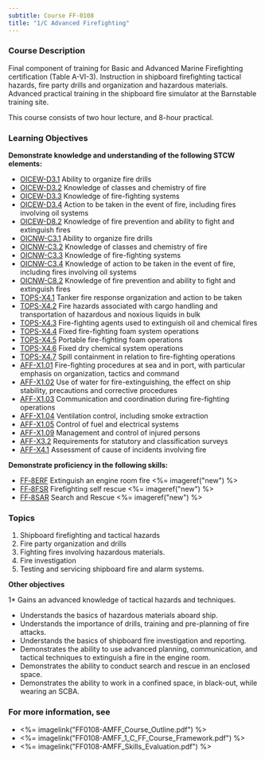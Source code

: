 ```yaml
---
subtitle: Course FF-0108
title: "1/C Advanced Firefighting"
---
```


### Course Description

Final component of training for Basic and Advanced Marine Firefighting certification (Table A-VI-3). Instruction in shipboard firefighting tactical hazards, fire party drills and organization and hazardous materials. Advanced practical training in the shipboard fire simulator at the Barnstable training site.

This course consists of two hour lecture, and 8-hour practical.


### Learning Objectives

**Demonstrate knowledge and understanding of the following STCW elements:**

* [OICEW-D3.1](31#OICEW-D3\.1) Ability to organize fire drills
* [OICEW-D3.2](31#OICEW-D3\.2) Knowledge of classes and chemistry of fire
* [OICEW-D3.3](31#OICEW-D3\.3) Knowledge of fire-fighting systems
* [OICEW-D3.4](31#OICEW-D3\.4) Action to be taken in the event of fire, including fires involving oil systems
* [OICEW-D8.2](31#OICEW-D8\.2) Knowledge of fire prevention and ability to fight and extinguish fires
* [OICNW-C3.1](21#OICNW-C3\.1) Ability to organize fire drills
* [OICNW-C3.2](21#OICNW-C3\.2) Knowledge of classes and chemistry of fire
* [OICNW-C3.3](21#OICNW-C3\.3) Knowledge of fire-fighting systems
* [OICNW-C3.4](21#OICNW-C3\.4) Knowledge of action to be taken in the event of fire, including fires involving oil systems
* [OICNW-C8.2](21#OICNW-C8\.2) Knowledge of fire prevention and ability to fight and extinguish fires
* [TOPS-X4.1](5111#TOPS-X4\.1) Tanker fire response organization and action to be taken
* [TOPS-X4.2](5111#TOPS-X4\.2) Fire hazards associated with cargo handling and transportation of hazardous and noxious liquids in bulk
* [TOPS-X4.3](5111#TOPS-X4\.3) Fire-fighting agents used to extinguish oil and chemical fires
* [TOPS-X4.4](5111#TOPS-X4\.4) Fixed fire-fighting foam system operations
* [TOPS-X4.5](5111#TOPS-X4\.5) Portable fire-fighting foam operations
* [TOPS-X4.6](5111#TOPS-X4\.6) Fixed dry chemical system operations
* [TOPS-X4.7](5111#TOPS-X4\.7) Spill containment in relation to fire-fighting operations
* [AFF-X1.01](63#AFF-X1\.01) Fire-fighting procedures at sea and in port, with particular emphasis on organization, tactics and command
* [AFF-X1.02](63#AFF-X1\.02) Use of water for fire-extinguishing, the effect on ship stability, precautions and corrective procedures
* [AFF-X1.03](63#AFF-X1\.03) Communication and coordination during fire-fighting operations
* [AFF-X1.04](63#AFF-X1\.04) Ventilation control, including smoke extraction
* [AFF-X1.05](63#AFF-X1\.05) Control of fuel and electrical systems
* [AFF-X1.09](63#AFF-X1\.09) Management and control of injured persons
* [AFF-X3.2](63#AFF-X3\.2) Requirements for statutory and classification surveys
* [AFF-X4.1](63#AFF-X4\.1) Assessment of cause of incidents involving fire

**Demonstrate proficiency in the following skills:**

* [FF‑8ERF](FF-8ERF) Extinguish an engine room fire <%= imageref("new") %>
* [FF‑8FSR](FF-8FSR) Firefighting self rescue <%= imageref("new") %>
* [FF‑8SAR](FF-8SAR) Search and Rescue <%= imageref("new") %>

### Topics

1.	Shipboard firefighting and tactical hazards
2.	Fire party organization and drills 
3.	Fighting fires involving hazardous materials. 
4.	Fire investigation
5.	Testing and servicing shipboard fire and alarm systems.



**Other objectives**


1*	Gains an advanced knowledge of tactical hazards and techniques.
*	Understands the basics of hazardous materials aboard ship.
*	Understands the importance of drills, training and pre-planning of fire attacks.
*	Understands the basics of shipboard fire investigation and reporting.
*	Demonstrates the ability to use advanced planning, communication, and tactical techniques to extinguish a fire in the engine room.
*	Demonstrates the ability to conduct search and rescue in an enclosed space.
*	Demonstrates the ability to work in a confined space, in black-out, while wearing an SCBA.

### For more information, see 

* <%= imagelink("FF0108-AMFF_Course_Outline.pdf") %> 
* <%= imagelink("FF0108-AMFF_1_C_FF_Course_Framework.pdf") %> 
* <%= imagelink("FF0108-AMFF_Skills_Evaluation.pdf") %> 



